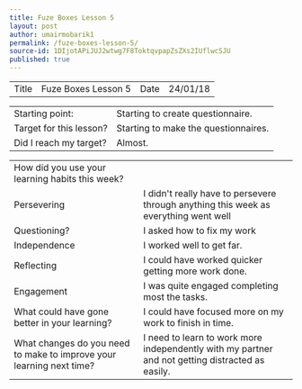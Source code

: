 ```yaml
---
title: Fuze Boxes Lesson 5
layout: post
author: umairmobarik1
permalink: /fuze-boxes-lesson-5/
source-id: 1DIjotAPiJUJ2wtwg7F8ToktqvpapZsZXs2IUflwcSJU
published: true
---
```

<table>
  <tr>
    <td>Title</td>
    <td>Fuze Boxes Lesson 5</td>
    <td>Date</td>
    <td>24/01/18</td>
  </tr>
</table>


<table>
  <tr>
    <td>Starting point:</td>
    <td>Starting to create questionnaire.</td>
  </tr>
  <tr>
    <td>Target for this lesson?</td>
    <td>Starting to make the questionnaires.</td>
  </tr>
  <tr>
    <td>Did I reach my target?</td>
    <td>Almost.</td>
  </tr>
</table>


<table>
  <tr>
    <td>How did you use your learning habits this week?</td>
    <td></td>
  </tr>
  <tr>
    <td>Persevering</td>
    <td>I didn't really have to persevere through anything this week as everything went well</td>
  </tr>
  <tr>
    <td>Questioning?</td>
    <td>I asked how to fix my work</td>
  </tr>
  <tr>
    <td>Independence</td>
    <td>I worked well to get far.</td>
  </tr>
  <tr>
    <td>Reflecting</td>
    <td>I could have worked quicker getting more work done.</td>
  </tr>
  <tr>
    <td>Engagement</td>
    <td>I was quite engaged completing most the tasks.</td>
  </tr>
  <tr>
    <td>What could have gone better in your learning?</td>
    <td>I could have focused more on my work to finish in time.</td>
  </tr>
  <tr>
    <td>What changes do you need to make to improve your learning next time?</td>
    <td>I need to learn to work more independently with my partner and not getting distracted as easily.</td>
  </tr>
</table>


